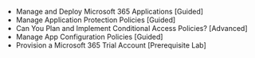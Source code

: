 - Manage and Deploy Microsoft 365 Applications [Guided]
- Manage Application Protection Policies [Guided]
- Can You Plan and Implement Conditional Access Policies? [Advanced]
- Manage App Configuration Policies [Guided]
- Provision a Microsoft 365 Trial Account [Prerequisite Lab]
